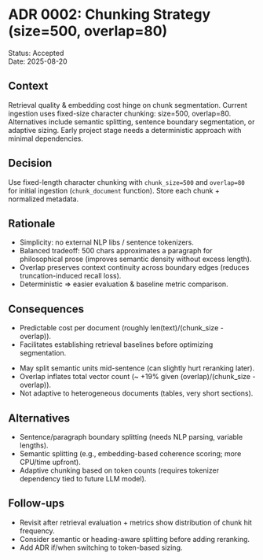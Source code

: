 # ADR 0002: Chunking Strategy (size=500, overlap=80)

Status: Accepted  
Date: 2025-08-20

## Context
Retrieval quality & embedding cost hinge on chunk segmentation. Current ingestion uses fixed-size character chunking: size=500, overlap=80. Alternatives include semantic splitting, sentence boundary segmentation, or adaptive sizing. Early project stage needs a deterministic approach with minimal dependencies.

## Decision
Use fixed-length character chunking with `chunk_size=500` and `overlap=80` for initial ingestion (`chunk_document` function). Store each chunk + normalized metadata.

## Rationale
- Simplicity: no external NLP libs / sentence tokenizers.
- Balanced tradeoff: 500 chars approximates a paragraph for philosophical prose (improves semantic density without excess length).
- Overlap preserves context continuity across boundary edges (reduces truncation-induced recall loss).
- Deterministic => easier evaluation & baseline metric comparison.

## Consequences
+ Predictable cost per document (roughly len(text)/(chunk_size - overlap)).
+ Facilitates establishing retrieval baselines before optimizing segmentation.
- May split semantic units mid-sentence (can slightly hurt reranking later).
- Overlap inflates total vector count (~ +19% given (overlap)/(chunk_size - overlap)).
- Not adaptive to heterogeneous documents (tables, very short sections).

## Alternatives
- Sentence/paragraph boundary splitting (needs NLP parsing, variable lengths). 
- Semantic splitting (e.g., embedding-based coherence scoring; more CPU/time upfront). 
- Adaptive chunking based on token counts (requires tokenizer dependency tied to future LLM model). 

## Follow-ups
- Revisit after retrieval evaluation + metrics show distribution of chunk hit frequency.
- Consider semantic or heading-aware splitting before adding reranking.
- Add ADR if/when switching to token-based sizing.